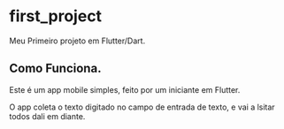 # first_project

Meu Primeiro projeto em Flutter/Dart.

## Como Funciona.

Este é um app mobile simples, feito por um iniciante em Flutter.

O app coleta o texto digitado no campo de entrada de texto, e vai a lsitar todos dali em diante. 
